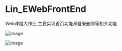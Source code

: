 # Lin_EWebFrontEnd
Web课程大作业 主要实现首页功能和登录删除等相关功能

![image](https://github.com/Judy-ZhongLin/Lin_EWebFrontEnd/assets/83565231/6b9c9756-e2c3-40c0-b551-7f126cfed6f0)

![image](https://github.com/Judy-ZhongLin/Lin_EWebFrontEnd/assets/83565231/ee8c16ae-99b6-4bef-9881-41bcee8cb0a8)

